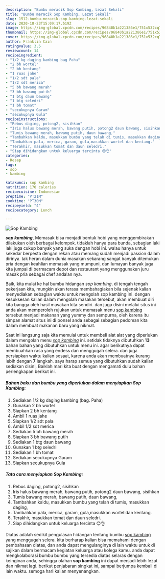 ```yaml
---
description: "Bumbu meracik Sop Kambing, Lezat Sekali"
title: "Bumbu meracik Sop Kambing, Lezat Sekali"
slug: 1512-bumbu-meracik-sop-kambing-lezat-sekali
date: 2020-10-23T15:09:17.519Z
image: https://img-global.cpcdn.com/recipes/96840b1a221386e1/751x532cq70/sop-kambing-foto-resep-utama.jpg
thumbnail: https://img-global.cpcdn.com/recipes/96840b1a221386e1/751x532cq70/sop-kambing-foto-resep-utama.jpg
cover: https://img-global.cpcdn.com/recipes/96840b1a221386e1/751x532cq70/sop-kambing-foto-resep-utama.jpg
author: Franklin Cain
ratingvalue: 3.5
reviewcount: 14
recipeingredient:
- "1/2 kg daging kambing bag Paha"
- "2 bh wortel"
- "2 bh kentang"
- "1 ruas jahe"
- "1/2 sdt pala"
- "1/2 sdt merica"
- "5 bh bawang merah"
- "3 bh bawang putih"
- "1 btg daun bawang"
- "1 btg seledri"
- "1 bh tomat"
- "secukupnya Garam"
- "secukupnya Gula"
recipeinstructions:
- "Rebus daging, potong2, sisihkan"
- "Iris halus bawang merah, bawang putih, potong2 daun bawang, sisihkan"
- "Tumis bawang merah, bawang putih, daun bawang,"
- "Tambahkan kaldu, masukkan bumbu yang telah di tumis, masukkan daging,"
- "Tambahkan pala, merica, garam, gula,masukkan wortel dan kentang."
- "Terakhir, masukkan tomat dan daun seledri."
- "Siap dihidangkan untuk keluarga tercinta 😊👌"
categories:
- Resep
tags:
- sop
- kambing

katakunci: sop kambing 
nutrition: 170 calories
recipecuisine: Indonesian
preptime: "PT21M"
cooktime: "PT30M"
recipeyield: "4"
recipecategory: Lunch

---
```



![Sop Kambing](https://img-global.cpcdn.com/recipes/96840b1a221386e1/751x532cq70/sop-kambing-foto-resep-utama.jpg)

<b><i>sop kambing</i></b>, Memasak bisa menjadi bentuk hobi yang menggembirakan dilakukan oleh berbagai kelompok. tidaklah hanya para bunda, sebagian laki laki juga cukup banyak yang suka dengan hobi ini. walau hanya untuk sekedar berpesta dengan rekan atau memang sudah menjadi passion dalam dirinya. tak heran dalam dunia masakan sekarang sangat banyak ditemukan pria dengan keahlian memasak yang mumpuni, dan lumayan banyak juga kita jumpai di bermacam depot dan restaurant yang menggunakan juru masak pria sebagai chef andalan nya.



Baik, kita mulai ke hal bumbu hidangan <i>sop kambing</i>. di tengah tengah pekerjaan kita, mungkin akan terasa membahagiakan bila sejenak kalian menyediakan sebagian waktu untuk mengolah sop kambing ini. dengan kesuksesan kalian dalam mengolah masakan tersebut, akan membuat diri kita bangga oleh hasil masakan kita sendiri. dan juga disini melalui situs ini anda akan memperoleh rujukan untuk memasak menu <u>sop kambing</u> tersebut menjadi makanan yang yummy dan sempurna, oleh karena itu simpan alamat situs ini di ponsel anda sebagai sebagian pedoman kita dalam membuat makanan baru yang nikmat.


Saat ini langsung saja kita memulai untuk membeli alat alat yang diperlukan dalam mengolah menu <u><i>sop kambing</i></u> ini. setidak tidaknya dibutuhkan <b>13</b> bahan bahan yang dibutuhkan untuk menu ini. agar berikutnya dapat membuahkan rasa yang endess dan menggugah selera. dan juga persiapkan waktu kalian sesaat, karena anda akan membuatnya kurang lebih dengan <b>7</b> langkah. saya harap semua yang dibutuhkan sudah kalian sediakan disini, Baiklah mari kita buat dengan mengamati dulu bahan perlengkapan berikut ini.

<!--inarticleads1-->

##### Bahan baku dan bumbu yang diperlukan dalam menyiapkan Sop Kambing:

1. Sediakan 1/2 kg daging kambing (bag. Paha)
1. Gunakan 2 bh wortel
1. Siapkan 2 bh kentang
1. Ambil 1 ruas jahe
1. Siapkan 1/2 sdt pala
1. Ambil 1/2 sdt merica
1. Sediakan 5 bh bawang merah
1. Siapkan 3 bh bawang putih
1. Sediakan 1 btg daun bawang
1. Gunakan 1 btg seledri
1. Sediakan 1 bh tomat
1. Sediakan secukupnya Garam
1. Siapkan secukupnya Gula




<!--inarticleads2-->

##### Tata cara menyiapkan Sop Kambing:

1. Rebus daging, potong2, sisihkan
1. Iris halus bawang merah, bawang putih, potong2 daun bawang, sisihkan
1. Tumis bawang merah, bawang putih, daun bawang,
1. Tambahkan kaldu, masukkan bumbu yang telah di tumis, masukkan daging,
1. Tambahkan pala, merica, garam, gula,masukkan wortel dan kentang.
1. Terakhir, masukkan tomat dan daun seledri.
1. Siap dihidangkan untuk keluarga tercinta 😊👌




Diatas adalah sedikit pengulasan hidangan tentang bumbu <u>sop kambing</u> yang menggugah selera. kita berharap kalian bisa memahami dengan pembahasan diatas, dan anda dapat mengulanginya di lain waktu untuk di sajikan dalam bermacam kegiatan keluarga atau kolega kamu. anda dapat mengkolaborasi bumbu bumbu yang tersedia diatas selaras dengan keinginan anda, sehingga olahan <b>sop kambing</b> ini dapat menjadi lebih lezat dan nikmat lagi. berikut penjabaran singkat ini, sampai berjumpa kembali di lain waktu. semoga hari kalian menyenangkan.

